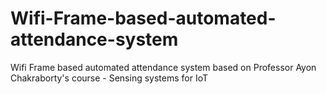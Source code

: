 # Wifi-Frame-based-automated-attendance-system
Wifi Frame based automated attendance system based on Professor Ayon Chakraborty's course - Sensing systems for IoT
